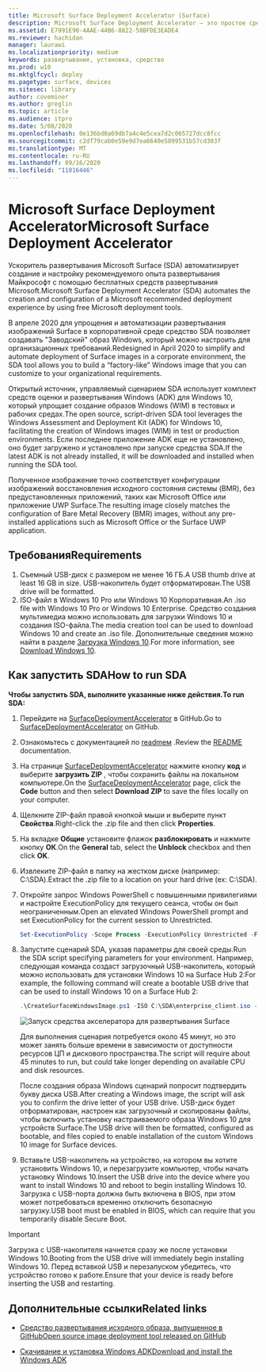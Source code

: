 ```yaml
---
title: Microsoft Surface Deployment Accelerator (Surface)
description: Microsoft Surface Deployment Accelerator — это простое средство развертывания, с помощью которого организации могут быстро пересоздавать образы устройств Surface.
ms.assetid: E7991E90-4AAE-44B6-8822-58BFDE3EADE4
ms.reviewer: hachidan
manager: laurawi
ms.localizationpriority: medium
keywords: развертывание, установка, средство
ms.prod: w10
ms.mktglfcycl: deploy
ms.pagetype: surface, devices
ms.sitesec: library
author: coveminer
ms.author: greglin
ms.topic: article
ms.audience: itpro
ms.date: 5/08/2020
ms.openlocfilehash: 0e136bd0a69db7a4c4e5cea7d2c065727dcc8fcc
ms.sourcegitcommit: c2df79cab0e59e9d7ea6640e5899531b57cd383f
ms.translationtype: MT
ms.contentlocale: ru-RU
ms.lasthandoff: 09/16/2020
ms.locfileid: "11016446"
---
```

# <span data-ttu-id="a024a-104">Microsoft Surface Deployment Accelerator</span><span class="sxs-lookup"><span data-stu-id="a024a-104">Microsoft Surface Deployment Accelerator</span></span>

<span data-ttu-id="a024a-105">Ускоритель развертывания Microsoft Surface (SDA) автоматизирует создание и настройку рекомендуемого опыта развертывания Майкрософт с помощью бесплатных средств развертывания Microsoft.</span><span class="sxs-lookup"><span data-stu-id="a024a-105">Microsoft Surface Deployment Accelerator (SDA) automates the creation and configuration of a Microsoft recommended deployment experience by using free Microsoft deployment tools.</span></span>

<span data-ttu-id="a024a-106">В апреле 2020 для упрощения и автоматизации развертывания изображений Surface в корпоративной среде средство SDA позволяет создавать "Заводский" образ Windows, который можно настроить для организационных требований.</span><span class="sxs-lookup"><span data-stu-id="a024a-106">Redesigned in April 2020 to simplify and automate deployment of Surface images in a corporate environment, the SDA tool allows you to build a “factory-like” Windows image that you can customize to your organizational requirements.</span></span>

<span data-ttu-id="a024a-107">Открытый источник, управляемый сценарием SDA использует комплект средств оценки и развертывания Windows (ADK) для Windows 10, который упрощает создание образов Windows (WIM) в тестовых и рабочих средах.</span><span class="sxs-lookup"><span data-stu-id="a024a-107">The open source, script-driven SDA tool leverages the Windows Assessment and Deployment Kit (ADK) for Windows 10, facilitating the creation of Windows images (WIM) in test or production environments.</span></span> <span data-ttu-id="a024a-108">Если последнее приложение ADK еще не установлено, оно будет загружено и установлено при запуске средства SDA.</span><span class="sxs-lookup"><span data-stu-id="a024a-108">If the latest ADK is not already installed, it will be downloaded and installed when running the SDA tool.</span></span>

<span data-ttu-id="a024a-109">Полученное изображение точно соответствует конфигурации изображений восстановления исходного состояния системы (BMR), без предустановленных приложений, таких как Microsoft Office или приложение UWP Surface.</span><span class="sxs-lookup"><span data-stu-id="a024a-109">The resulting image closely matches the configuration of Bare Metal Recovery (BMR) images, without any pre-installed applications such as Microsoft Office or the Surface UWP application.</span></span>

## <span data-ttu-id="a024a-110">Требования</span><span class="sxs-lookup"><span data-stu-id="a024a-110">Requirements</span></span>

1. <span data-ttu-id="a024a-111">Съемный USB-диск с размером не менее 16 ГБ.</span><span class="sxs-lookup"><span data-stu-id="a024a-111">A USB thumb drive at least 16 GB in size.</span></span> <span data-ttu-id="a024a-112">USB-накопитель будет отформатирован.</span><span class="sxs-lookup"><span data-stu-id="a024a-112">The USB drive will be formatted.</span></span>
2. <span data-ttu-id="a024a-113">ISO-файл в Windows 10 Pro или Windows 10 Корпоративная.</span><span class="sxs-lookup"><span data-stu-id="a024a-113">An .iso file with Windows 10 Pro or Windows 10 Enterprise.</span></span> <span data-ttu-id="a024a-114">Средство создания мультимедиа можно использовать для загрузки Windows 10 и создания ISO-файла.</span><span class="sxs-lookup"><span data-stu-id="a024a-114">The media creation tool can be used to download Windows 10 and create an .iso file.</span></span> <span data-ttu-id="a024a-115">Дополнительные сведения можно найти в разделе [Загрузка Windows 10](https://www.microsoft.com/software-download/windows10).</span><span class="sxs-lookup"><span data-stu-id="a024a-115">For more information, see [Download Windows 10](https://www.microsoft.com/software-download/windows10).</span></span>

## <span data-ttu-id="a024a-116">Как запустить SDA</span><span class="sxs-lookup"><span data-stu-id="a024a-116">How to run SDA</span></span>

**<span data-ttu-id="a024a-117">Чтобы запустить SDA, выполните указанные ниже действия.</span><span class="sxs-lookup"><span data-stu-id="a024a-117">To run SDA:</span></span>**

1. <span data-ttu-id="a024a-118">Перейдите на [SurfaceDeploymentAccelerator](https://github.com/microsoft/SurfaceDeploymentAccelerator) в GitHub.</span><span class="sxs-lookup"><span data-stu-id="a024a-118">Go to [SurfaceDeploymentAccelerator](https://github.com/microsoft/SurfaceDeploymentAccelerator) on GitHub.</span></span> 
2. <span data-ttu-id="a024a-119">Ознакомьтесь с документацией по [readmeм](https://github.com/microsoft/SurfaceDeploymentAccelerator/blob/master/README.md) .</span><span class="sxs-lookup"><span data-stu-id="a024a-119">Review the [README](https://github.com/microsoft/SurfaceDeploymentAccelerator/blob/master/README.md) documentation.</span></span>
3. <span data-ttu-id="a024a-120">На странице [SurfaceDeploymentAccelerator](https://github.com/microsoft/SurfaceDeploymentAccelerator) нажмите кнопку **код** и выберите **загрузить ZIP** , чтобы сохранить файлы на локальном компьютере.</span><span class="sxs-lookup"><span data-stu-id="a024a-120">On the [SurfaceDeploymentAccelerator](https://github.com/microsoft/SurfaceDeploymentAccelerator) page, click the **Code** button and then select **Download ZIP** to save the files locally on your computer.</span></span>
4. <span data-ttu-id="a024a-121">Щелкните ZIP-файл правой кнопкой мыши и выберите пункт **Свойства**.</span><span class="sxs-lookup"><span data-stu-id="a024a-121">Right-click the .zip file and then click **Properties**.</span></span>
5. <span data-ttu-id="a024a-122">На вкладке **Общие** установите флажок **разблокировать** и нажмите кнопку **ОК**.</span><span class="sxs-lookup"><span data-stu-id="a024a-122">On the **General** tab, select the **Unblock** checkbox and then click **OK**.</span></span>
6. <span data-ttu-id="a024a-123">Извлеките ZIP-файл в папку на жестком диске (например: C:\SDA).</span><span class="sxs-lookup"><span data-stu-id="a024a-123">Extract the .zip file to a location on your hard drive (ex: C:\SDA).</span></span>
7. <span data-ttu-id="a024a-124">Откройте запрос Windows PowerShell с повышенными привилегиями и настройте ExecutionPolicy для текущего сеанса, чтобы он был неограниченным.</span><span class="sxs-lookup"><span data-stu-id="a024a-124">Open an elevated Windows PowerShell prompt and set ExecutionPolicy for the current session to Unrestricted.</span></span>

    ```powershell
    Set-ExecutionPolicy -Scope Process -ExecutionPolicy Unrestricted -Force
    ```
8. <span data-ttu-id="a024a-125">Запустите сценарий SDA, указав параметры для своей среды.</span><span class="sxs-lookup"><span data-stu-id="a024a-125">Run the SDA script specifying parameters for your environment.</span></span> <span data-ttu-id="a024a-126">Например, следующая команда создаст загрузочный USB-накопитель, который можно использовать для установки Windows 10 на Surface Hub 2:</span><span class="sxs-lookup"><span data-stu-id="a024a-126">For example, the following command will create a bootable USB drive that can be used to install Windows 10 on a Surface Hub 2:</span></span>

    ```powershell
    .\CreateSurfaceWindowsImage.ps1 -ISO C:\SDA\enterprise_client.iso -OSSKU Enterprise -DestinationFolder C:\Output -Device SurfaceHub2 -CreateUSB $True
    ```

   ![Запуск средства акселератора для развертывания Surface](images/sda1.png)

    <span data-ttu-id="a024a-128">Для выполнения сценария потребуется около 45 минут, но это может занять больше времени в зависимости от доступности ресурсов ЦП и дискового пространства.</span><span class="sxs-lookup"><span data-stu-id="a024a-128">The script will require about 45 minutes to run, but could take longer depending on available CPU and disk resources.</span></span> 

    <span data-ttu-id="a024a-129">После создания образа Windows сценарий попросит подтвердить букву диска USB.</span><span class="sxs-lookup"><span data-stu-id="a024a-129">After creating a Windows image, the script will ask you to confirm the drive letter of your USB drive.</span></span> <span data-ttu-id="a024a-130">USB-диск будет отформатирован, настроен как загрузочный и скопированы файлы, чтобы включить установку настраиваемого образа Windows 10 для устройств Surface.</span><span class="sxs-lookup"><span data-stu-id="a024a-130">The USB drive will then be formatted, configured as bootable, and files copied to enable installation of the custom Windows 10 image for Surface devices.</span></span>

9. <span data-ttu-id="a024a-131">Вставьте USB-накопитель на устройство, на котором вы хотите установить Windows 10, и перезагрузите компьютер, чтобы начать установку Windows 10.</span><span class="sxs-lookup"><span data-stu-id="a024a-131">Insert the USB drive into the device where you want to install Windows 10 and reboot to begin installing Windows 10.</span></span> <span data-ttu-id="a024a-132">Загрузка с USB-порта должна быть включена в BIOS, при этом может потребоваться временно отключить безопасную загрузку.</span><span class="sxs-lookup"><span data-stu-id="a024a-132">USB boot must be enabled in BIOS, which can require that you temporarily disable Secure Boot.</span></span>

> [!IMPORTANT]
> <span data-ttu-id="a024a-133">Загрузка с USB-накопителя начнется сразу же после установки Windows 10.</span><span class="sxs-lookup"><span data-stu-id="a024a-133">Booting from the USB drive will immediately begin installing Windows 10.</span></span> <span data-ttu-id="a024a-134">Перед вставкой USB и перезапуском убедитесь, что устройство готово к работе.</span><span class="sxs-lookup"><span data-stu-id="a024a-134">Ensure that your device is ready before inserting the USB and restarting.</span></span> 

## <span data-ttu-id="a024a-135">Дополнительные ссылки</span><span class="sxs-lookup"><span data-stu-id="a024a-135">Related links</span></span>

 - [<span data-ttu-id="a024a-136">Средство развертывания исходного образа, выпущенное в GitHub</span><span class="sxs-lookup"><span data-stu-id="a024a-136">Open source image deployment tool released on GitHub</span></span>](https://techcommunity.microsoft.com/t5/surface-it-pro-blog/open-source-image-deployment-tool-released-on-github/ba-p/1314115)

 - [<span data-ttu-id="a024a-137">Скачивание и установка Windows ADK</span><span class="sxs-lookup"><span data-stu-id="a024a-137">Download and install the Windows ADK</span></span>](https://docs.microsoft.com/windows-hardware/get-started/adk-install)
